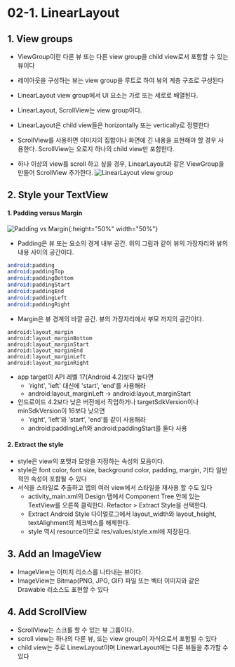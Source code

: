# 02-1. LinearLayout

## 1. View groups
 - ViewGroup이란 다른 뷰 또는 다른 view group을 child view로서 포함할 수 있는 뷰이다
 - 레이아웃을 구성하는 뷰는 view group을 루트로 하여 뷰의 계층 구조로 구성된다
 - LinearLayout view group에서 UI 요소는 가로 또는 세로로 배열된다.
 - LinearLayout, ScrollView는 view group이다.
 - LinearLayout은 child view들은 horizontally 또는 vertically로 정렬한다
 
 - ScrollView를 사용하면 이미지의 집합이나 화면에 긴 내용을 표현해야 할 경우 사용한다. ScrollView는 오로지 하나의 child view만 포함한다.
 - 하나 이상의 view를 scroll 하고 싶을 경우, LinearLayout과 같은 ViewGroup을 만들어 ScrollView 추가한다.
 ![LinearLayout view group](/images/5c9c27aa92cc7531.png)
 

## 2. Style your TextView
#### 1. Padding versus Margin
 ![Padding vs Margin](/images/2bdc13271b6448f8.png){:height="50%" width="50%"}
 
 - Padding은 뷰 또는 요소의 경계 내부 공간. 위의 그림과 같이 뷰의 가장자리와 뷰의 내용 사이의 공간이다.
 
 ```s
 android:padding
 android:paddingTop
 android:paddingBottom
 android:paddingStart
 android:paddingEnd
 android:paddingLeft
 android:paddingRight
 ```
 
 - Margin은 뷰 경계의 바깥 공간. 뷰의 가장자리에서 부모 까지의 공간이다.
 
 ```
 android:layout_margin
 android:layout_marginBottom
 android:layout_marginStart
 android:layout_marginEnd
 android:layout_marginLeft
 android:layout_marginRight
 ```
 
 - app target이 API 레벨 17(Android 4.2)보다 높다면
    - 'right', 'left' 대신에 'start', 'end'를 사용해라
    - android:layout_marginLeft -> android:layout_marginStart
 - 안드로이드 4.2보다 낮은 버전에서 작업하거나 targetSdkVersion이나 minSdkVersion이 16보다 낮으면
    - 'right', 'left'와 'start', 'end'를 같이 사용해라
    - android:paddingLeft와 android:paddingStart를 둘다 사용

#### 2. Extract the style
 - style은 view의 포맷과 모양을 지정하는 속성의 모음이다.
 - style은 font color, font size, background color, padding, margin, 기타 일반적인 속성이 포함될 수 있다
 - 서식을 스타일로 추출하고 앱의 여러 view에서 스타일을 재사용 할 수도 있다
    - activity_main.xml의 Design 탭에서 Component Tree 안에 있는 TextView를 오른쪽 클릭한다. Refactor > Extract Style을 선택한다.
    - Extract Android Style 다이얼로그에서 layout_width와 layout_height, textAlighment의 체크박스를 해제한다.
    - style 역시 resource이므로 res/values/style.xml에 저장된다.
    
## 3. Add an ImageView
 - ImageView는 이미지 리소스를 나타내는 뷰이다.
 - ImageView는 Bitmap(PNG, JPG, GIF) 파일 또는 벡터 이미지와 같은 Drawable 리소스도 표현할 수 있다
 

## 4. Add ScrollView
 - ScrollView는 스크롤 할 수 있는 뷰 그룹이다.
 - scroll view는 하나의 다른 뷰, 또는 view group이 자식으로서 포함될 수 있다
 - child view는 주로 LinewLayout이며 LinewarLayout에는 다른 뷰들을 추가할 수 있다
 
 